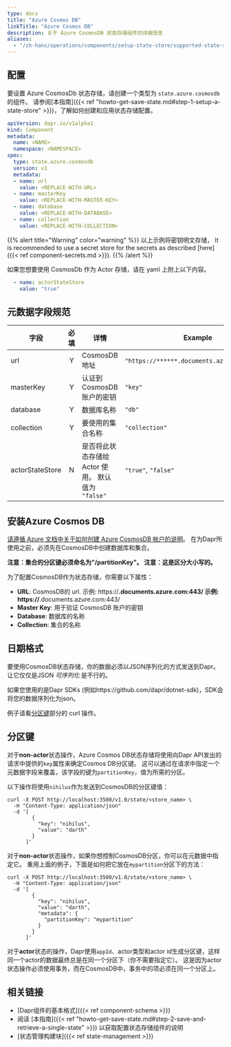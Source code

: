 ```yaml
---
type: docs
title: "Azure Cosmos DB"
linkTitle: "Azure Cosmos DB"
description: 关于 Azure CosmosDB 状态存储组件的详细信息
aliases:
  - "/zh-hans/operations/components/setup-state-store/supported-state-stores/setup-azure-cosmosdb/"
---
```


## 配置

要设置 Azure CosmosDb 状态存储，请创建一个类型为 `state.azure.cosmosdb` 的组件。 请参阅[本指南]({{< ref "howto-get-save-state.md#step-1-setup-a-state-store" >}})，了解如何创建和应用状态存储配置。

```yaml
apiVersion: dapr.io/v1alpha1
kind: Component
metadata:
  name: <NAME>
  namespace: <NAMESPACE>
spec:
  type: state.azure.cosmosdb
  version: v1
  metadata:
  - name: url
    value: <REPLACE-WITH-URL>
  - name: masterKey
    value: <REPLACE-WITH-MASTER-KEY>
  - name: database
    value: <REPLACE-WITH-DATABASE>
  - name: collection
    value: <REPLACE-WITH-COLLECTION>
```

{{% alert title="Warning" color="warning" %}}
以上示例将密钥明文存储， It is recommended to use a secret store for the secrets as described [here]({{< ref component-secrets.md >}}).
{{% /alert %}}

如果您想要使用 CosmosDb 作为 Actor 存储，请在 yaml 上附上以下内容。

```yaml
  - name: actorStateStore
    value: "true"
```

## 元数据字段规范

| 字段              | 必填 | 详情                                 | Example                                      |
| --------------- |:--:| ---------------------------------- | -------------------------------------------- |
| url             | Y  | CosmosDB 地址                        | `"https://******.documents.azure.com:443/"`. |
| masterKey       | Y  | 认证到CosmosDB 账户的密钥                  | `"key"`                                      |
| database        | Y  | 数据库名称                              | `"db"`                                       |
| collection      | Y  | 要使用的集合名称                           | `"collection"`                               |
| actorStateStore | N  | 是否将此状态存储给 Actor 使用。 默认值为 `"false"` | `"true"`, `"false"`                          |

## 安装Azure Cosmos DB

[请遵循 Azure 文档中关于如何创建 Azure CosmosDB 帐户的说明](https://docs.microsoft.com/en-us/azure/cosmos-db/how-to-manage-database-account)。  在为Dapr所使用之前，必须先在CosmosDB中创建数据库和集合。

**注意：集合的分区键必须命名为"/partitionKey"。  注意：这是区分大小写的。**

为了配置CosmosDB作为状态存储，你需要以下属性：
- **URL**: CosmosDB的 url. 示例: https://******.documents.azure.com:443/ 示例: https://******.documents.azure.com:443/
- **Master Key**: 用于验证 CosmosDB 账户的密钥
- **Database**: 数据库的名称
- **Collection**: 集合的名称

## 日期格式

要使用CosmosDB状态存储，你的数据必须以JSON序列化的方式发送到Dapr。  让它仅仅是JSON *可序列化* 是不行的。

如果您使用的是Dapr SDKs (例如https://github.com/dapr/dotnet-sdk)，SDK会将您的数据序列化为json。

例子请看[分区键](#partition-keys)部分的 curl 操作。

## 分区键

对于**non-actor**状态操作，Azure Cosmos DB状态存储将使用向Dapr API发出的请求中提供的`key`属性来确定Cosmos DB分区键。  这可以通过在请求中指定一个元数据字段来覆盖，该字段的键为`partitionKey`，值为所需的分区。

以下操作将使用`nihilus`作为发送到CosmosDB的分区键值：

```shell
curl -X POST http://localhost:3500/v1.0/state/<store_name> \
  -H "Content-Type: application/json"
  -d '[
        {
          "key": "nihilus",
          "value": "darth"
        }
      ]'
```

对于**non-actor**状态操作，如果你想控制CosmosDB分区，你可以在元数据中指定它。  重用上面的例子，下面是如何把它放在`mypartition`分区下的方法：

```shell
curl -X POST http://localhost:3500/v1.0/state/<store_name> \
  -H "Content-Type: application/json"
  -d '[
        {
          "key": "nihilus",
          "value": "darth",
          "metadata": {
            "partitionKey": "mypartition"
          }
        }
      ]'
```


对于**actor**状态的操作，Dapr使用`appId`、actor类型和actor id生成分区键，这样同一个actor的数据最终总是在同一个分区下（你不需要指定它）。  这是因为actor状态操作必须使用事务，而在CosmosDB中，事务中的项必须在同一个分区上。

## 相关链接
- [Dapr组件的基本格式]({{< ref component-schema >}})
- 阅读 [本指南]({{< ref "howto-get-save-state.md#step-2-save-and-retrieve-a-single-state" >}}) 以获取配置状态存储组件的说明
- [状态管理构建块]({{< ref state-management >}})
